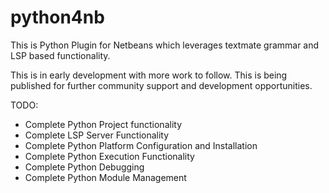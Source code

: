 # python4nb
This is Python Plugin for Netbeans which leverages textmate grammar and LSP based functionality.

This is in early development with more work to follow.  This  is being published for further community support and development opportunities.

TODO:
- Complete Python Project functionality
- Complete LSP Server Functionality 
- Complete Python Platform Configuration and Installation
- Complete Python Execution Functionality
- Complete Python Debugging
- Complete Python Module Management

 

